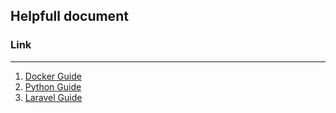 ## Helpfull document

### Link
-------
1. [Docker Guide](./docker/)
2. [Python Guide](./Python/)
3. [Laravel Guide](./Laravel/)

